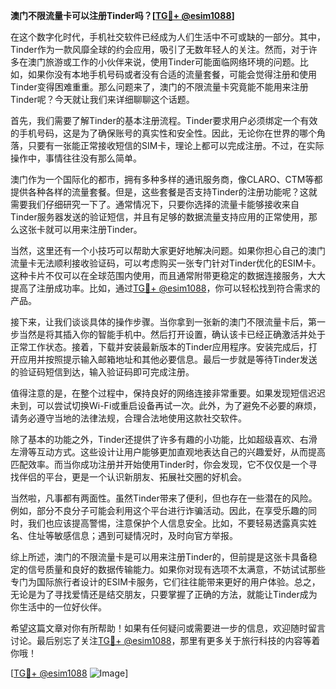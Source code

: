 **澳门不限流量卡可以注册Tinder吗？[[TG💪+ @esim1088](https://t.me/s/esim1088)]**

在这个数字化时代，手机社交软件已经成为人们生活中不可或缺的一部分。其中，Tinder作为一款风靡全球的约会应用，吸引了无数年轻人的关注。然而，对于许多在澳门旅游或工作的小伙伴来说，使用Tinder可能面临网络环境的问题。比如，如果你没有本地手机号码或者没有合适的流量套餐，可能会觉得注册和使用Tinder变得困难重重。那么问题来了，澳门的不限流量卡究竟能不能用来注册Tinder呢？今天就让我们来详细聊聊这个话题。

首先，我们需要了解Tinder的基本注册流程。Tinder要求用户必须绑定一个有效的手机号码，这是为了确保账号的真实性和安全性。因此，无论你在世界的哪个角落，只要有一张能正常接收短信的SIM卡，理论上都可以完成注册。不过，在实际操作中，事情往往没有那么简单。

澳门作为一个国际化的都市，拥有多种多样的通讯服务商，像CLARO、CTM等都提供各种各样的流量套餐。但是，这些套餐是否支持Tinder的注册功能呢？这就需要我们仔细研究一下了。通常情况下，只要你选择的流量卡能够接收来自Tinder服务器发送的验证短信，并且有足够的数据流量支持应用的正常使用，那么这张卡就可以用来注册Tinder。

当然，这里还有一个小技巧可以帮助大家更好地解决问题。如果你担心自己的澳门流量卡无法顺利接收验证码，可以考虑购买一张专门针对Tinder优化的ESIM卡。这种卡片不仅可以在全球范围内使用，而且通常附带更稳定的数据连接服务，大大提高了注册成功率。比如，通过[TG💪+ @esim1088](https://t.me/s/esim1088)，你可以轻松找到符合需求的产品。

接下来，让我们谈谈具体的操作步骤。当你拿到一张新的澳门不限流量卡后，第一步当然是将其插入你的智能手机中。然后打开设置，确认该卡已经正确激活并处于正常工作状态。接着，下载并安装最新版本的Tinder应用程序。安装完成后，打开应用并按照提示输入邮箱地址和其他必要信息。最后一步就是等待Tinder发送的验证码短信到达，输入验证码即可完成注册。

值得注意的是，在整个过程中，保持良好的网络连接非常重要。如果发现短信迟迟未到，可以尝试切换Wi-Fi或重启设备再试一次。此外，为了避免不必要的麻烦，请务必遵守当地的法律法规，合理合法地使用这款社交软件。

除了基本的功能之外，Tinder还提供了许多有趣的小功能，比如超级喜欢、右滑左滑等互动方式。这些设计让用户能够更加直观地表达自己的兴趣爱好，从而提高匹配效率。而当你成功注册并开始使用Tinder时，你会发现，它不仅仅是一个寻找伴侣的平台，更是一个认识新朋友、拓展社交圈的好机会。

当然啦，凡事都有两面性。虽然Tinder带来了便利，但也存在一些潜在的风险。例如，部分不良分子可能会利用这个平台进行诈骗活动。因此，在享受乐趣的同时，我们也应该提高警惕，注意保护个人信息安全。比如，不要轻易透露真实姓名、住址等敏感信息；遇到可疑情况时，及时向官方举报。

综上所述，澳门的不限流量卡是可以用来注册Tinder的，但前提是这张卡具备稳定的信号质量和良好的数据传输能力。如果你对现有选项不太满意，不妨试试那些专门为国际旅行者设计的ESIM卡服务，它们往往能带来更好的用户体验。总之，无论是为了寻找爱情还是结交朋友，只要掌握了正确的方法，就能让Tinder成为你生活中的一位好伙伴。

希望这篇文章对你有所帮助！如果有任何疑问或需要进一步的信息，欢迎随时留言讨论。最后别忘了关注[TG💪+ @esim1088](https://t.me/s/esim1088)，那里有更多关于旅行科技的内容等着你哦！

[[TG💪+ @esim1088](https://t.me/s/esim1088) ![Image](https://i.postimg.cc/4NQfJmqS/Snipaste-2025-05-13-00-14-12.png)]